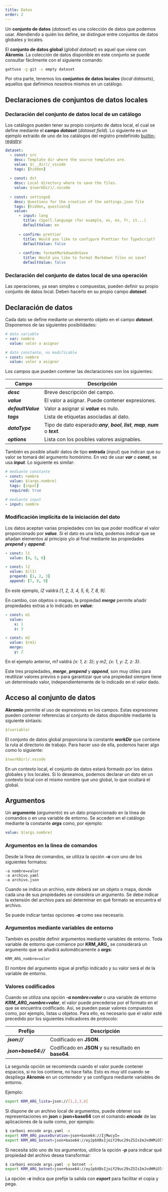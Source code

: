 ```yaml
---
title: Datos
order: 2
---
```


Un **conjunto de datos** (*dataset*) es una colección de datos que podemos usar.
Atendiendo a quién los define, se distingue entre conjuntos de datos globales y locales.

El **conjunto de datos global** (*global dataset*) es aquel que viene con **Akromio**.
La colección de datos disponible en este conjunto se puede consultar fácilmente con el siguiente comando:

```bash
gattuso -g git -c empty dataset
```

Por otra parte, tenemos los **conjuntos de datos locales** (*local datasets*), aquellos que definimos nosotros mismos en un catálogo.

## Declaraciones de conjuntos de datos locales

### Declaración del conjunto de datos local de un catálogo

Los catálogos pueden tener su propio conjunto de datos local, el cual se define mediante el **campo *dataset*** (*dataset field*).
Lo siguiente es un ejemplo extraído de uno de los catálogos del registro predefinido [builtin-registry](https://github.com/akromio/builtin-registry):

```yaml
dataset:
  - const: src
    desc: Template dir where the source templates are.
    value: $(__dir)/_vscode
    tags: [hidden]
  
  - const: dst
    desc: Local directory where to save the files.
    value: $(workDir)/.vscode
  
  - const: settingsQ
    desc: Questions for the creation of the settings.json file
    tags: [hidden, questions]
    value:
      - input: lang
        title: cSpell.language (for example, es, en, fr, it...)
        defaultValue: en
      
      - confirm: prettier
        title: Would you like to configure Prettier for TypeScript?
        defaultValue: false
      
      - confirm: formatMarkdownOnSave
        title: Would you like to format Markdown files on save?
        defaultValue: false
```

### Declaración del conjunto de datos local de una operación

Las operaciones, ya sean simples o compuestas, pueden definir su propio conjunto de datos local.
Deben hacerlo en su propio campo ***dataset***.

## Declaración de datos

Cada dato se define mediante un elemento objeto en el campo ***dataset***.
Disponemos de las siguientes posibilidades:

```yaml
# dato variable
- var: nombre
  value: valor a asignar

# dato constante, no modificable
- const: nombre
  value: valor a asignar
```

Los campos que pueden contener las declaraciones son los siguientes:

Campo | Descripción
-- | --
***desc*** | Breve descripción del campo.
***value*** | El valor a asignar. Puede contener expresiones.
***defaultValue*** | Valor a asignar si ***value*** es nulo.
***tags*** | Lista de etiquetas asociadas al dato.
***dataType*** | Tipo de dato esperado:***any***,  ***bool***, ***list***, ***map***, ***num*** o ***text***.
***options*** | Lista con los posibles valores asignables.

También es posible añadir datos de tipo **entrada** (*input*) que indican que su valor se tomará del argumento homónimo.
En vez de usar ***var*** o ***const***, se usa ***input***.
Lo siguiente es similar:

```yaml
# mediante constante
- const: nombre
  value: $(args.nombre)
  tags: [input]
  required: true

# mediante input
- input: nombre
```

### Modificación implícita de la iniciación del dato

Los datos aceptan varias propiedades con las que poder modificar el valor proporcionado por ***value***.
Si el dato es una lista, podemos indicar que se añadan elementos al principio y/o al final mediante las propiedades ***prepend*** y ***append***:

```yaml
- const: l1
  value: [4, 5, 6]

- const: l2
  value: $(l1)
  prepend: [1, 2, 3]
  append: [7, 8, 9]
```

En este ejemplo, *l2* valdrá *[1, 2, 3, 4, 5, 6, 7, 8, 9]*.

En cambio, con objetos o mapas, la propiedad ***merge*** permite añadir propiedades extras a lo indicado en ***value***:

```yaml
- const: m1
  value:
    x: 1
    z: 3

- const: m2
  value: $(m1)
  merge:
    y: 2
```

En el ejemplo anterior, *m1* valdrá *{x: 1, z: 3}*; y *m2*, *{x: 1, y: 2, z: 3}*.

Este tres propiedades, ***merge***, ***prepend*** y ***append***, son muy útiles para reutilizar valores previos o para garantizar que una propiedad siempre tiene un determinado valor, independientemente de lo indicado en el valor dado.

## Acceso al conjunto de datos

**Akromio** permite el uso de expresiones en los campos.
Estas expresiones pueden contener referencias al conjunto de datos disponible mediante la siguiente sintaxis:

```yaml
$(variable)
```

El conjunto de datos global proporciona la constante ***workDir*** que contiene la ruta al directorio de trabajo.
Para hacer uso de ella, podemos hacer algo como lo siguiente:

```yaml
$(workDir)/.vscode
```

En un contexto local, el conjunto de datos estará formado por los datos globales y los locales.
Si lo deseamos, podemos declarar un dato en un contexto local con el mismo nombre que uno global, lo que ocultará el global.

## Argumentos

Un **argumento** (*argumento*) es un dato proporcionado en la línea de comandos o en una variable de entorno.
Se acceden en el catálogo mediante la constante ***args*** como, por ejemplo:

```yaml
value: $(args.nombre)
```

### Argumentos en la línea de comandos

Desde la línea de comandos, se utiliza la opción ***-a*** con uno de los siguientes formatos:

```
-a nombre=valor
-a archivo.yaml
-a archivo.json
```

Cuando se indica un archivo, este deberá ser un objeto o mapa, donde cada una de sus propiedades se considera un argumento.
Se debe indicar la extensión del archivo para así determinar en qué formato se encuentra el archivo.

Se puede indicar tantas opciones ***-a*** como sea necesario.

### Argumentos mediante variables de entorno

También es posible definir argumentos mediante variables de entorno.
Toda variable de entorno que comience por **KRM_ARG_** se considerará un argumento que se añadirá automáticamente a ***args***:

```
KRM_ARG_nombre=valor
```

El nombre del argumento sigue al prefijo indicado y su valor será el de la variable de entorno.

### Valores codificados

Cuando se utiliza una opción ***-a nombre=valor*** o una variable de entorno ***KRM_ARG_nombre=valor***, el valor puede precederse por el formato en el que se encuentra codificado.
Así, se pueden pasar valores compuestos como, por ejemplo, listas u objetos.
Para ello, es necesario que el valor esté precedido por los siguientes indicadores de protocolo:

Prefijo | Descripción
-- | --
***json://*** | Codificado en **JSON**.
***json+base64://*** | Codificado en **JSON** y su resultado en **base64**.

La segunda opción se recomienda cuando el valor puede contener espacios, si no los contiene, no hace falta.
Esto es muy útil cuando se despliega **Akromio** en un contenedor y se configura mediante variables de entorno.

Ejemplo:

```bash
export KRM_ARG_lista=json://[1,2,3,4]
```

Si dispone de un archivo local de argumentos, puede obtener sus representaciones en **json** o **json+base64** con el comando ***encode*** de las aplicaciones de la suite como, por ejemplo:

```bash
$ carboni encode args.yaml -x
export KRM_ARG_pauseDuration=json+base64://IjMwcyI=
export KRM_ARG_botnet=json+base64://eyJpbXBsIjoiY29uc29sZSIsImJvdHMiOlt7ImJvdCI6ImNhdmFuaTEifSx7ImJvdCI6ImNhdmFuaTIifSx7ImJvdCI6ImNhdmFuaTMifV19
```

Si necesita sólo uno de los argumentos, utilice la opción ***-p*** para indicar qué propiedad del archivo desea transformar:

```bash
$ carboni encode args.yaml -p botnet -x
export KRM_ARG_botnet=json+base64://eyJpbXBsIjoiY29uc29sZSIsImJvdHMiOlt7ImJvdCI6ImNhdmFuaTEifSx7ImJvdCI6ImNhdmFuaTIifSx7ImJvdCI6ImNhdmFuaTMifV19
```

La opción ***-x***  indica que prefije la salida con ***export*** para facilitar el copia y pega.
